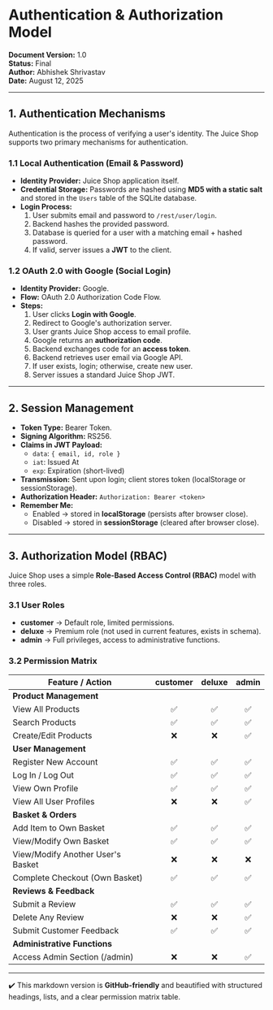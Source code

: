 # Authentication & Authorization Model

**Document Version:** 1.0  
**Status:** Final  
**Author:** Abhishek Shrivastav  
**Date:** August 12, 2025  

---

## 1. Authentication Mechanisms
Authentication is the process of verifying a user's identity. The Juice Shop supports two primary mechanisms for authentication.

### 1.1 Local Authentication (Email & Password)
- **Identity Provider:** Juice Shop application itself.  
- **Credential Storage:** Passwords are hashed using **MD5 with a static salt** and stored in the `Users` table of the SQLite database.  
- **Login Process:**  
  1. User submits email and password to `/rest/user/login`.
  2. Backend hashes the provided password.
  3. Database is queried for a user with a matching email + hashed password.
  4. If valid, server issues a **JWT** to the client.

### 1.2 OAuth 2.0 with Google (Social Login)
- **Identity Provider:** Google.  
- **Flow:** OAuth 2.0 Authorization Code Flow.  
- **Steps:**
  1. User clicks **Login with Google**.
  2. Redirect to Google's authorization server.
  3. User grants Juice Shop access to email profile.
  4. Google returns an **authorization code**.
  5. Backend exchanges code for an **access token**.
  6. Backend retrieves user email via Google API.
  7. If user exists, login; otherwise, create new user.
  8. Server issues a standard Juice Shop JWT.

---

## 2. Session Management
- **Token Type:** Bearer Token.  
- **Signing Algorithm:** RS256.  
- **Claims in JWT Payload:**
  - `data`: `{ email, id, role }`
  - `iat`: Issued At
  - `exp`: Expiration (short-lived)
- **Transmission:** Sent upon login; client stores token (localStorage or sessionStorage).  
- **Authorization Header:** `Authorization: Bearer <token>`
- **Remember Me:**
  - Enabled → stored in **localStorage** (persists after browser close).  
  - Disabled → stored in **sessionStorage** (cleared after browser close).

---

## 3. Authorization Model (RBAC)
Juice Shop uses a simple **Role-Based Access Control (RBAC)** model with three roles.

### 3.1 User Roles
- **customer** → Default role, limited permissions.  
- **deluxe** → Premium role (not used in current features, exists in schema).  
- **admin** → Full privileges, access to administrative functions.  

### 3.2 Permission Matrix
| Feature / Action                  | customer | deluxe | admin |
|----------------------------------|:--------:|:------:|:-----:|
| **Product Management**           |          |        |       |
| View All Products                | ✅       | ✅     | ✅    |
| Search Products                  | ✅       | ✅     | ✅    |
| Create/Edit Products             | ❌       | ❌     | ✅    |
| **User Management**              |          |        |       |
| Register New Account             | ✅       | ✅     | ✅    |
| Log In / Log Out                 | ✅       | ✅     | ✅    |
| View Own Profile                 | ✅       | ✅     | ✅    |
| View All User Profiles           | ❌       | ❌     | ✅    |
| **Basket & Orders**              |          |        |       |
| Add Item to Own Basket           | ✅       | ✅     | ✅    |
| View/Modify Own Basket           | ✅       | ✅     | ✅    |
| View/Modify Another User's Basket| ❌       | ❌     | ❌    |
| Complete Checkout (Own Basket)   | ✅       | ✅     | ✅    |
| **Reviews & Feedback**           |          |        |       |
| Submit a Review                  | ✅       | ✅     | ✅    |
| Delete Any Review                | ❌       | ❌     | ✅    |
| Submit Customer Feedback         | ✅       | ✅     | ✅    |
| **Administrative Functions**     |          |        |       |
| Access Admin Section (/admin)    | ❌       | ❌     | ✅    |

---

✔️ This markdown version is **GitHub-friendly** and beautified with structured headings, lists, and a clear permission matrix table.
